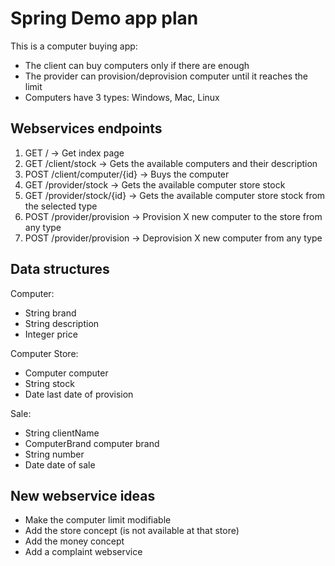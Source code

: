 # Spring Demo app plan

This is a computer buying app:

- The client can buy computers only if there are enough
- The provider can provision/deprovision computer until it reaches the limit
- Computers have 3 types: Windows, Mac, Linux

## Webservices endpoints

1. GET / -> Get index page
2. GET /client/stock -> Gets the available computers and their description
4. POST /client/computer/{id} -> Buys the computer
5. GET /provider/stock -> Gets the available computer store stock
5. GET /provider/stock/{id} -> Gets the available computer store stock from the selected type
6. POST /provider/provision -> Provision X new computer to the store from any type
7. POST /provider/provision -> Deprovision X new computer from any type

## Data structures

Computer:

- String brand
- String description
- Integer price

Computer Store:

- Computer computer
- String stock
- Date last date of provision

Sale:

- String clientName
- ComputerBrand computer brand
- String number
- Date date of sale

## New webservice ideas

- Make the computer limit modifiable
- Add the store concept (is not available at that store)
- Add the money concept
- Add a complaint webservice